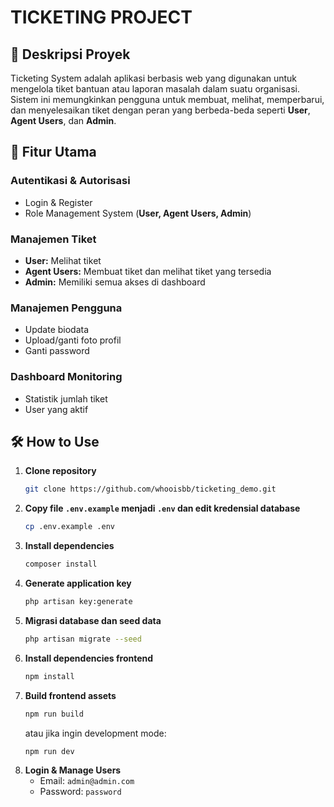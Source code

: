 # TICKETING PROJECT

## 📌 Deskripsi Proyek
Ticketing System adalah aplikasi berbasis web yang digunakan untuk mengelola tiket bantuan atau laporan masalah dalam suatu organisasi. Sistem ini memungkinkan pengguna untuk membuat, melihat, memperbarui, dan menyelesaikan tiket dengan peran yang berbeda-beda seperti **User**, **Agent Users**, dan **Admin**.

## 🚀 Fitur Utama
### **Autentikasi & Autorisasi**
- Login & Register
- Role Management System (**User, Agent Users, Admin**)

### **Manajemen Tiket**
- **User:** Melihat tiket
- **Agent Users:** Membuat tiket dan melihat tiket yang tersedia
- **Admin:** Memiliki semua akses di dashboard

### **Manajemen Pengguna**
- Update biodata
- Upload/ganti foto profil
- Ganti password

### **Dashboard Monitoring**
- Statistik jumlah tiket
- User yang aktif

## 🛠️ How to Use
1. **Clone repository**
   ```sh
   git clone https://github.com/whooisbb/ticketing_demo.git
   ```
2. **Copy file `.env.example` menjadi `.env` dan edit kredensial database**
   ```sh
   cp .env.example .env
   ```
3. **Install dependencies**
   ```sh
   composer install
   ```
4. **Generate application key**
   ```sh
   php artisan key:generate
   ```
5. **Migrasi database dan seed data**
   ```sh
   php artisan migrate --seed
   ```
6. **Install dependencies frontend**
   ```sh
   npm install
   ```
7. **Build frontend assets**
   ```sh
   npm run build
   ```
   atau jika ingin development mode:
   ```sh
   npm run dev
   ```
8. **Login & Manage Users**
   - Email: `admin@admin.com`
   - Password: `password`


